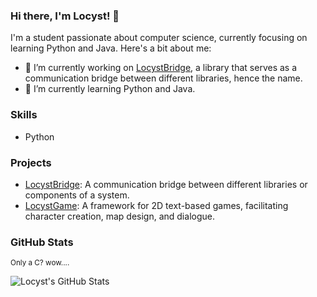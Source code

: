 ### Hi there, I'm Locyst! 👋

I'm a student passionate about computer science, currently focusing on learning Python and Java. Here's a bit about me:

- 🔭 I’m currently working on [LocystBridge](https://github.com/Locyst/LocystBridge), a library that serves as a communication bridge between different libraries, hence the name.
- 🌱 I’m currently learning Python and Java.

### Skills

- Python

### Projects

- [LocystBridge](https://github.com/Locyst/LocystBridge): A communication bridge between different libraries or components of a system.
- [LocystGame](https://github.com/Locyst/LocystGame): A framework for 2D text-based games, facilitating character creation, map design, and dialogue.

### GitHub Stats
<sup>Only a C? wow....</sup>

![Locyst's GitHub Stats](https://github-readme-stats.vercel.app/api?username=Locyst&theme=catppuccin_mocha&show_icons=true)

